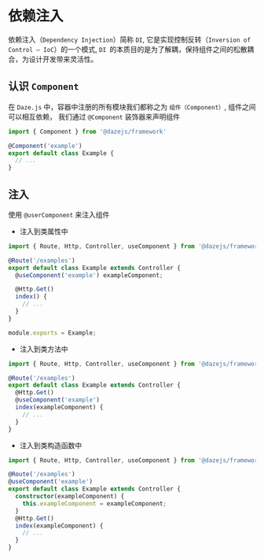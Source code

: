 # 依赖注入

依赖注入（`Dependency Injection`）简称 `DI`, 它是实现控制反转（`Inversion of Control – IoC`）的一个模式, `DI `的本质目的是为了解耦，保持组件之间的松散耦合，为设计开发带来灵活性。

## 认识 `Component`

在 `Daze.js` 中，容器中注册的所有模块我们都称之为 `组件（Component）`, 组件之间可以相互依赖， 我们通过 `@Component` 装饰器来声明组件

```ts {3}
import { Component } from '@dazejs/framework'

@Component('example')
export default class Example {
  // ...
}
```

## 注入

使用 `@userComponent` 来注入组件

- 注入到类属性中

```ts {5}
import { Route, Http, Controller, useComponent } from '@dazejs/framework'

@Route('/examples')
export default class Example extends Controller {
  @useComponent('example') exampleComponent;

  @Http.Get()
  index() {
    // ...
  }
}

module.exports = Example;
```

- 注入到类方法中

```ts {6}
import { Route, Http, Controller, useComponent } from '@dazejs/framework'

@Route('/examples')
export default class Example extends Controller {
  @Http.Get()
  @useComponent('example')
  index(exampleComponent) {
    // ...
  }
}
```

- 注入到类构造函数中

```ts {4}
import { Route, Http, Controller, useComponent } from '@dazejs/framework'

@Route('/examples')
@useComponent('example')
export default class Example extends Controller {
  constructor(exampleComponent) {
    this.exampleComponent = exampleComponent;
  }
  @Http.Get()
  index(exampleComponent) {
    // ...
  }
}
```